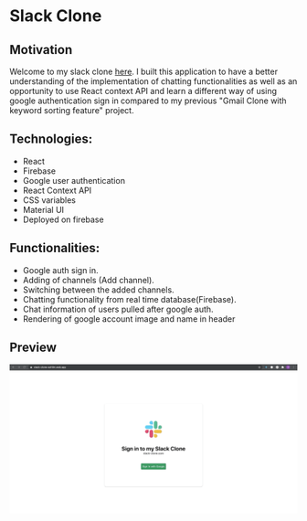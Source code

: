 # Slack Clone #

## Motivation ##

Welcome to my slack clone [here](https://slack-clone-exhlim.web.app/). I built this application to have a better understanding of the implementation of chatting functionalities as well as an opportunity to use React context API and learn a different way of using google authentication sign in compared to my previous "Gmail Clone with keyword sorting feature" project.

## Technologies: ##

 - React
 - Firebase
 - Google user authentication
 - React Context API
 - CSS variables
 - Material UI
 - Deployed on firebase

## Functionalities: ##

 - Google auth sign in.
 - Adding of channels (Add channel).
 - Switching between the added channels.
 - Chatting functionality from real time database(Firebase).
 - Chat information of users pulled after google auth.
 - Rendering of google account image and name in header

## Preview ##

![](./app/public/gif1.gif)


